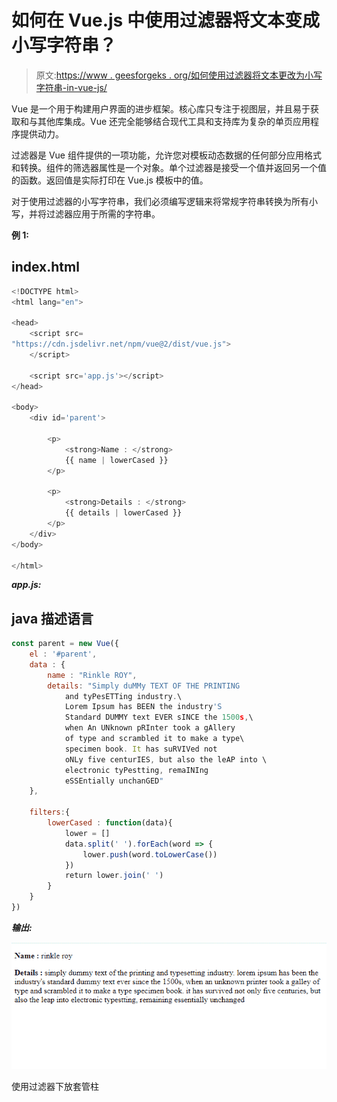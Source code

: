 # 如何在 Vue.js 中使用过滤器将文本变成小写字符串？

> 原文:[https://www . geesforgeks . org/如何使用过滤器将文本更改为小写字符串-in-vue-js/](https://www.geeksforgeeks.org/how-to-change-text-into-lower-case-string-using-filters-in-vue-js/)

Vue 是一个用于构建用户界面的进步框架。核心库只专注于视图层，并且易于获取和与其他库集成。Vue 还完全能够结合现代工具和支持库为复杂的单页应用程序提供动力。

过滤器是 Vue 组件提供的一项功能，允许您对模板动态数据的任何部分应用格式和转换。组件的筛选器属性是一个对象。单个过滤器是接受一个值并返回另一个值的函数。返回值是实际打印在 Vue.js 模板中的值。

对于使用过滤器的小写字符串，我们必须编写逻辑来将常规字符串转换为所有小写，并将过滤器应用于所需的字符串。

**例 1:**

## index.html

```js
<!DOCTYPE html>
<html lang="en">

<head>
    <script src=
"https://cdn.jsdelivr.net/npm/vue@2/dist/vue.js">
    </script>

    <script src='app.js'></script>
</head>

<body>
    <div id='parent'>

        <p>
            <strong>Name : </strong> 
            {{ name | lowerCased }}
        </p>

        <p>
            <strong>Details : </strong> 
            {{ details | lowerCased }}
        </p>
    </div>
</body>

</html>
```

***app.js:***

## java 描述语言

```js
const parent = new Vue({
    el : '#parent',
    data : {
        name : "Rinkle ROY",
        details: "Simply duMMy TEXT OF THE PRINTING
            and tyPesETTing industry.\
            Lorem Ipsum has BEEN the industry'S 
            Standard DUMMY text EVER sINCE the 1500s,\
            when An UNknown pRInter took a gAllery 
            of type and scrambled it to make a type\
            specimen book. It has suRVIVed not 
            oNLy five centurIES, but also the leAP into \
            electronic tyPestting, remaINIng 
            eSSEntially unchanGED"
    },

    filters:{
        lowerCased : function(data){
            lower = []
            data.split(' ').forEach(word => {
                lower.push(word.toLowerCase())
            })
            return lower.join(' ')
        }
    }
})
```

***输出:***

![](img/021abce1b45ba681f6bb38f44b246614.png)

使用过滤器下放套管柱